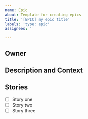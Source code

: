 ```yaml
---
name: Epic
about: Template for creating epics
title: '[EPIC] my epic title'
labels: 'type: epic'
assignees: ''

---
```


## Owner ##

## Description and Context ##

## Stories ##

- [ ]  Story one
- [ ]  Story two
- [ ]  Story three
